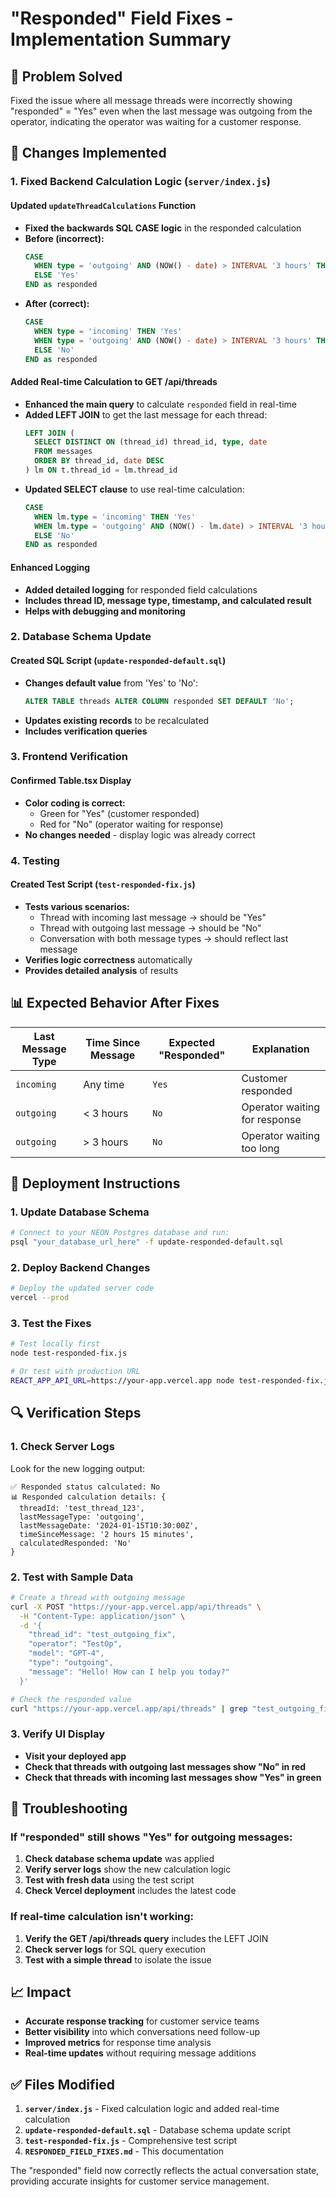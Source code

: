 # "Responded" Field Fixes - Implementation Summary

## 🎯 Problem Solved
Fixed the issue where all message threads were incorrectly showing "responded" = "Yes" even when the last message was outgoing from the operator, indicating the operator was waiting for a customer response.

## 🔧 Changes Implemented

### 1. Fixed Backend Calculation Logic (`server/index.js`)

#### **Updated `updateThreadCalculations` Function**
- **Fixed the backwards SQL CASE logic** in the responded calculation
- **Before (incorrect):**
  ```sql
  CASE 
    WHEN type = 'outgoing' AND (NOW() - date) > INTERVAL '3 hours' THEN 'No'
    ELSE 'Yes'
  END as responded
  ```
- **After (correct):**
  ```sql
  CASE 
    WHEN type = 'incoming' THEN 'Yes'
    WHEN type = 'outgoing' AND (NOW() - date) > INTERVAL '3 hours' THEN 'No'
    ELSE 'No'
  END as responded
  ```

#### **Added Real-time Calculation to GET /api/threads**
- **Enhanced the main query** to calculate `responded` field in real-time
- **Added LEFT JOIN** to get the last message for each thread:
  ```sql
  LEFT JOIN (
    SELECT DISTINCT ON (thread_id) thread_id, type, date
    FROM messages 
    ORDER BY thread_id, date DESC
  ) lm ON t.thread_id = lm.thread_id
  ```
- **Updated SELECT clause** to use real-time calculation:
  ```sql
  CASE 
    WHEN lm.type = 'incoming' THEN 'Yes'
    WHEN lm.type = 'outgoing' AND (NOW() - lm.date) > INTERVAL '3 hours' THEN 'No'
    ELSE 'No'
  END as responded
  ```

#### **Enhanced Logging**
- **Added detailed logging** for responded field calculations
- **Includes thread ID, message type, timestamp, and calculated result**
- **Helps with debugging and monitoring**

### 2. Database Schema Update

#### **Created SQL Script (`update-responded-default.sql`)**
- **Changes default value** from 'Yes' to 'No':
  ```sql
  ALTER TABLE threads ALTER COLUMN responded SET DEFAULT 'No';
  ```
- **Updates existing records** to be recalculated
- **Includes verification queries**

### 3. Frontend Verification

#### **Confirmed Table.tsx Display**
- **Color coding is correct:**
  - Green for "Yes" (customer responded)
  - Red for "No" (operator waiting for response)
- **No changes needed** - display logic was already correct

### 4. Testing

#### **Created Test Script (`test-responded-fix.js`)**
- **Tests various scenarios:**
  - Thread with incoming last message → should be "Yes"
  - Thread with outgoing last message → should be "No"
  - Conversation with both message types → should reflect last message
- **Verifies logic correctness** automatically
- **Provides detailed analysis** of results

## 📊 Expected Behavior After Fixes

| Last Message Type | Time Since Message | Expected "Responded" | Explanation |
|------------------|-------------------|---------------------|-------------|
| `incoming` | Any time | `Yes` | Customer responded |
| `outgoing` | < 3 hours | `No` | Operator waiting for response |
| `outgoing` | > 3 hours | `No` | Operator waiting too long |

## 🚀 Deployment Instructions

### 1. Update Database Schema
```bash
# Connect to your NEON Postgres database and run:
psql "your_database_url_here" -f update-responded-default.sql
```

### 2. Deploy Backend Changes
```bash
# Deploy the updated server code
vercel --prod
```

### 3. Test the Fixes
```bash
# Test locally first
node test-responded-fix.js

# Or test with production URL
REACT_APP_API_URL=https://your-app.vercel.app node test-responded-fix.js
```

## 🔍 Verification Steps

### 1. Check Server Logs
Look for the new logging output:
```
✅ Responded status calculated: No
📊 Responded calculation details: {
  threadId: 'test_thread_123',
  lastMessageType: 'outgoing',
  lastMessageDate: '2024-01-15T10:30:00Z',
  timeSinceMessage: '2 hours 15 minutes',
  calculatedResponded: 'No'
}
```

### 2. Test with Sample Data
```bash
# Create a thread with outgoing message
curl -X POST "https://your-app.vercel.app/api/threads" \
  -H "Content-Type: application/json" \
  -d '{
    "thread_id": "test_outgoing_fix",
    "operator": "TestOp",
    "model": "GPT-4",
    "type": "outgoing",
    "message": "Hello! How can I help you today?"
  }'

# Check the responded value
curl "https://your-app.vercel.app/api/threads" | grep "test_outgoing_fix"
```

### 3. Verify UI Display
- **Visit your deployed app**
- **Check that threads with outgoing last messages show "No" in red**
- **Check that threads with incoming last messages show "Yes" in green**

## 🐛 Troubleshooting

### If "responded" still shows "Yes" for outgoing messages:
1. **Check database schema update** was applied
2. **Verify server logs** show the new calculation logic
3. **Test with fresh data** using the test script
4. **Check Vercel deployment** includes the latest code

### If real-time calculation isn't working:
1. **Verify the GET /api/threads query** includes the LEFT JOIN
2. **Check server logs** for SQL query execution
3. **Test with a simple thread** to isolate the issue

## 📈 Impact

- **Accurate response tracking** for customer service teams
- **Better visibility** into which conversations need follow-up
- **Improved metrics** for response time analysis
- **Real-time updates** without requiring message additions

## ✅ Files Modified

1. **`server/index.js`** - Fixed calculation logic and added real-time calculation
2. **`update-responded-default.sql`** - Database schema update script
3. **`test-responded-fix.js`** - Comprehensive test script
4. **`RESPONDED_FIELD_FIXES.md`** - This documentation

The "responded" field now correctly reflects the actual conversation state, providing accurate insights for customer service management.
